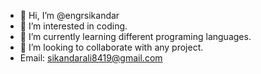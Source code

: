 - 👋 Hi, I’m @engrsikandar
- 👀 I’m interested in coding.
- 🌱 I’m currently learning different programing languages.
- 💞️ I’m looking to collaborate with any project.
- Email: sikandarali8419@gmail.com

<!---
engrsikandar/engrsikandar is a ✨ special ✨ repository because its `README.md` (this file) appears on your GitHub profile.
You can click the Preview link to take a look at your changes.
--->
